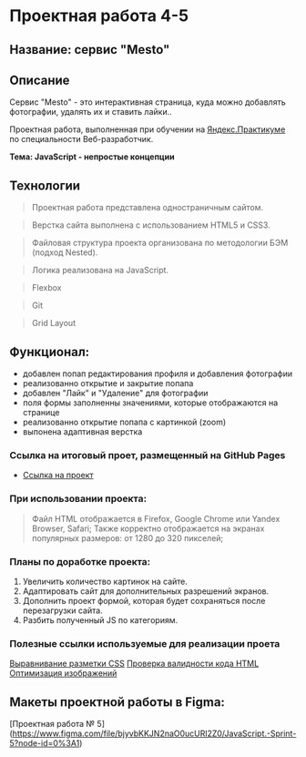 # Проектная работа 4-5
## Название: сервис "Mesto"

## Описание

Сервис "Mesto" - это интерактивная страница, куда можно добавлять фотографии, удалять их и ставить лайки..

Проектная работа, выполненная при обучении на [Яндекс.Практикуме](https://praktikum.yandex.ru/) по специальности Веб-разработчик.

**Тема: JavaScript - непростые концепции**

## Технологии

>Проектная работа представлена одностраничным сайтом. 

>Верстка сайта выполнена с использованием HTML5 и CSS3.

>Файловая структура проекта организована по методологии БЭМ (подход Nested).

>Логика реализована на JavaScript.

>Flexbox

>Git

>Grid Layout

## Функционал: 

* добавлен попап редактирования профиля и добавления фотографии
* реализованно открытие и закрытие попапа
* добавлен "Лайк" и "Удаление" для фотографии 
* поля формы заполненны значениями, которые отображаются на странице
* реализованно открытие попапа с картинкой (zoom)
* выпонена адаптивная верстка

### Ссылка на итоговый проет, размещенный на GitHub Pages

* [Ссылка на проект](https://valeriiazernina.github.io/mesto/)

### При использовании проекта:

>Файл HTML отображается в Firefox, Google Chrome или Yandex Browser, Safari;
>Также корректно отображается на экранах популярных размеров: от 1280 до 320 пикселей;

### Планы по доработке проекта:

1. Увеличить количество картинок на сайте.
2. Адаптировать сайт для дополнительных разрешений экранов.
3. Дополнить проект формой, которая будет сохраняться после перезагрузки сайта.
4. Разбить полученный JS по категориям.

### Полезные ссылки используемые для реализации проета

[Выравнивание разметки CSS](https://www.freeformatter.com/css-beautifier.html#ad-output)
[Проверка валидности кода HTML](https://validator.w3.org)
[Оптимизация изображений](https://tinypng.com)

## Макеты проектной работы в Figma: 
[Проектная работа № 5] (https://www.figma.com/file/bjyvbKKJN2naO0ucURl2Z0/JavaScript.-Sprint-5?node-id=0%3A1)

